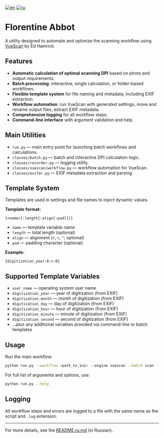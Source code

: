 [![en](https://img.shields.io/badge/lang-en-red.svg)](https://github.com/nalivayev/florentine_abbot/blob/master/README.md)
[![ru](https://img.shields.io/badge/lang-ru-yellow.svg)](https://github.com/nalivayev/florentine_abbot/blob/master/README.ru.md)

# Florentine Abbot

A utility designed to automate and optimize the scanning workflow using [VueScan](https://www.hamrick.com) by Ed Hamrick.

## Features

- **Automatic calculation of optimal scanning DPI** based on photo and output requirements.
- **Batch processing**: interactive, single calculation, or folder-based workflows.
- **Flexible template system** for file naming and metadata, including EXIF extraction.
- **Workflow automation**: run VueScan with generated settings, move and rename output files, extract EXIF metadata.
- **Comprehensive logging** for all workflow steps.
- **Command-line interface** with argument validation and help.

## Main Utilities

- `run.py` — main entry point for launching batch workflows and calculations.
- `classes/batch.py` — batch and interactive DPI calculation logic.
- `classes/recorder.py` — logging utility.
- `classes/vuescan/workflow.py` — workflow automation for VueScan.
- `classes/exifer.py` — EXIF metadata extraction and parsing.

## Template System

Templates are used in settings and file names to inject dynamic values.

**Template format:**

```
{<name>[:length[:align[:pad]]]}
```

- `name` — template variable name  
- `length` — total length (optional)  
- `align` — alignment (`<`, `>`, `^`; optional)  
- `pad` — padding character (optional)  

**Example:**

```
{digitization_year:8:>:0}
```

## Supported Template Variables

- `user_name` — operating system user name  
- `digitization_year` — year of digitization (from EXIF)  
- `digitization_month` — month of digitization (from EXIF)  
- `digitization_day` — day of digitization (from EXIF)  
- `digitization_hour` — hour of digitization (from EXIF)  
- `digitization_minute` — minute of digitization (from EXIF)  
- `digitization_second` — second of digitization (from EXIF)  
- ...plus any additional variables provided via command-line or batch templates

## Usage

Run the main workflow:

```sh
python run.py --workflow <path_to_ini> --engine vuescan --batch scan --min-dpi 300 --max-dpi 4800 --dpis 600 1200 2400 4800
```

For full list of arguments and options, use:

```sh
python run.py --help
```

## Logging

All workflow steps and errors are logged to a file with the same name as the script and `.log` extension.

---

For more details, see the [README.ru.md](README.ru.md) (in Russian).
